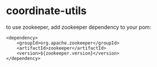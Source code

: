 # coordinate-utils

to use zookeeper, add zookeeper dependency to your pom:

```
<dependency>
    <groupId>org.apache.zookeeper</groupId>
    <artifactId>zookeeper</artifactId>
    <version>${zookeeper.version}</version>
</dependency>
```
